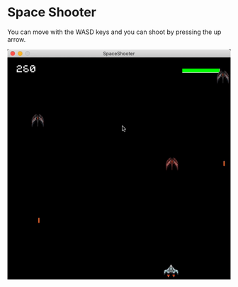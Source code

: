 # Space Shooter

You can move with the WASD keys and you can shoot by pressing the up arrow.

![alt text](res/images/space-shooter.gif)
